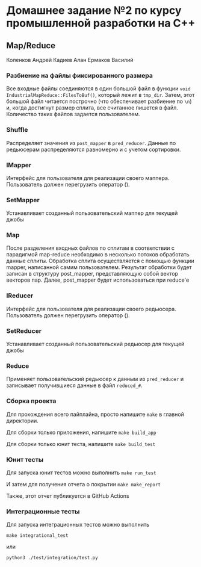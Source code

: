 # Домашнее задание №2 по курсу промышленной разработки на C++
## Map/Reduce
Коленков Андрей
Кадиев Алан
Ермаков Василий

### Разбиение на файлы фиксированного размера
Все входные файлы соединяются в один большой файл в функции ```void IndustrialMapReduce::FilesToBuf()```, который лежит в ```tmp_dir```. Затем, этот большой файл читается построчно (что обеспечивает разбиение по ```\n```) и, когда достигнут размер сплита, все считанное пишется в файл. Количество таких файлов задается пользователем.

### Shuffle
Распределяет значения из ```post_mapper``` в ```pred_reducer```. Данные по редьюсерам распределяются равномерно и с учетом сортировки.

### IMapper
Интерфейс для пользователя для реализации своего маппера. Пользователь должен перегрузить оператор ().

### SetMapper
Устанавливает созданный пользовательский маппер для текущей джобы

### Map
После разделения входных файлов по сплитам в соответствии с парадигмой map-reduce необходимо в несколько потоков обработать данные сплиты. Обработка сплита осуществляется с помощью функции mapper, написанной самим пользователем. Результат обработки будет записан в структуру post_mapper, представляющую собой вектор векторов пар. Далее, post_mapper будет использоваться при reduce'е

### IReducer
Интерфейс для пользователя для реализации своего редьюсера. Пользователь должен перегрузить оператор ().

### SetReducer
Устанавливает созданный пользовательский редьюсер для текущей джобы

### Reduce
Применяет пользовательский редьюсер к данным из ```pred_reducer``` и записывает получившиеся данные в файл ```reduced_#```.

### Сборка проекта
Для прохождения всего пайплайна, просто напишите ```make``` в главной директории.

Для сборки только приложения, напишите ```make build_app```

Для сборки только юнит теста, напишите ```make build_test```

### Юнит тесты
Для запуска юнит тестов можно выполнить
```make run_test```

И затем для получения отчета о покрытии
```make make_report```

Также, этот отчет публикуется в GitHub Actions

### Интеграционные тесты
Для запуска интеграционных тестов можно выполнить
```
make integrational_test
```
или
```
python3 ./test/integration/test.py
```
